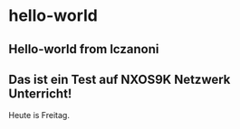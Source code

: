 # hello-world
Hello-world from lczanoni
---
Das ist ein Test auf NXOS9K Netzwerk Unterricht!
----
Heute is Freitag.
